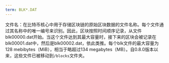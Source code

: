 ```yaml
---
term: BLK*.DAT
---
```


文件名：在比特币核心中用于存储区块链的原始区块数据的文件名称。每个文件通过其名称中的唯一编号来识别。因此，区块按照时间顺序记录，从文件blk00000.dat开始。当这个文件达到其最大容量时，接下来的区块会被记录在blk00001.dat中，然后是blk00002.dat，依此类推。每个blk文件的最大容量为128 mebibytes（MiB），相当于略超过134 megabytes（MB）。自0.8.0版本以来，这些文件已被移动到`/blocks`文件夹。